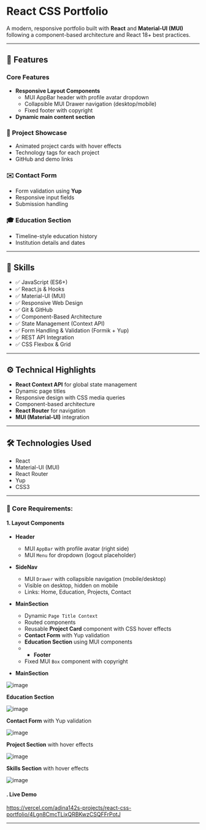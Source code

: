 # React CSS Portfolio

A modern, responsive portfolio built with **React** and **Material-UI (MUI)** following a component-based architecture and React 18+ best practices.

---

## 🚀 Features

### Core Features
- **Responsive Layout Components**
  - MUI AppBar header with profile avatar dropdown
  - Collapsible MUI Drawer navigation (desktop/mobile)
  - Fixed footer with copyright
- **Dynamic main content section**

### 🧩 Project Showcase
- Animated project cards with hover effects
- Technology tags for each project
- GitHub and demo links

### ✉️ Contact Form
- Form validation using **Yup**
- Responsive input fields
- Submission handling

### 🎓 Education Section
- Timeline-style education history
- Institution details and dates

---

## 💼 Skills
- ✅ JavaScript (ES6+)
- ✅ React.js & Hooks
- ✅ Material-UI (MUI)
- ✅ Responsive Web Design
- ✅ Git & GitHub
- ✅ Component-Based Architecture
- ✅ State Management (Context API)
- ✅ Form Handling & Validation (Formik + Yup)
- ✅ REST API Integration
- ✅ CSS Flexbox & Grid

---

## ⚙️ Technical Highlights
- **React Context API** for global state management
- Dynamic page titles
- Responsive design with CSS media queries
- Component-based architecture
- **React Router** for navigation
- **MUI (Material-UI)** integration

---

## 🛠 Technologies Used
- React
- Material-UI (MUI)
- React Router
- Yup
- CSS3

---

### 📐 Core Requirements:

#### 1. Layout Components
- **Header**
  - MUI `AppBar` with profile avatar (right side)
  - MUI `Menu` for dropdown (logout placeholder)
- **SideNav**
  - MUI `Drawer` with collapsible navigation (mobile/desktop)
  - Visible on desktop, hidden on mobile
  - Links: Home, Education, Projects, Contact
- **MainSection**
  - Dynamic `Page Title Context`
  - Routed components
  - Reusable **Project Card** component with CSS hover effects
  - **Contact Form** with Yup validation
  - **Education Section** using MUI components
  - - **Footer**
  - Fixed MUI `Box` component with copyright
 





- **MainSection**


![image](https://github.com/user-attachments/assets/26323c42-fbb1-40f5-afbe-31f9c7629f4b)

 **Education Section** 

![image](https://github.com/user-attachments/assets/f28059c4-9911-4693-9826-226d5eadaba3)


**Contact Form** with Yup validation

![image](https://github.com/user-attachments/assets/d33e31ce-83aa-490a-8d42-e0be309a9219)


**Project Section** with hover effects

![image](https://github.com/user-attachments/assets/4152818c-fa02-4e11-9ed6-346921a3095e)


**Skills Section** with hover effects

![image](https://github.com/user-attachments/assets/9ffdf38f-ef41-4e8d-947b-62edf6da7cf4)



#### . Live Demo

https://vercel.com/adina142s-projects/react-css-portfolio/4Lgn8CmcTLixQRBKwzCSQFFrPotJ



---
